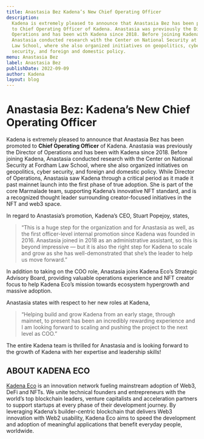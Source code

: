 ```yaml
---
title: Anastasia Bez Kadena’s New Chief Operating Officer
description:
  Kadena is extremely pleased to announce that Anastasia Bez has been promoted
  to Chief Operating Officer of Kadena. Anastasia was previously the Director of
  Operations and has been with Kadena since 2018. Before joining Kadena,
  Anastasia conducted research with the Center on National Security at Fordham
  Law School, where she also organized initiatives on geopolitics, cyber
  security, and foreign and domestic policy.
menu: Anastasia Bez
label: Anastasia Bez
publishDate: 2022-09-09
author: Kadena
layout: blog
---
```


# Anastasia Bez: Kadena’s New Chief Operating Officer

Kadena is extremely pleased to announce that Anastasia Bez has been promoted to
**Chief Operating Officer** of Kadena. Anastasia was previously the Director of
Operations and has been with Kadena since 2018. Before joining Kadena, Anastasia
conducted research with the Center on National Security at Fordham Law School,
where she also organized initiatives on geopolitics, cyber security, and foreign
and domestic policy. While Director of Operations, Anastasia saw Kadena through
a critical period as it made it past mainnet launch into the first phase of true
adoption. She is part of the core Marmalade team, supporting Kadena’s innovative
NFT standard, and is a recognized thought leader surrounding creator-focused
initiatives in the NFT and web3 space.

In regard to Anastasia’s promotion, Kadena’s CEO, Stuart Popejoy, states,

> “This is a huge step for the organization and for Anastasia as well, as the
> first officer-level internal promotion since Kadena was founded in 2016.
> Anastasia joined in 2018 as an administrative assistant, so this is beyond
> impressive — but it is also the right step for Kadena to scale and grow as she
> has well-demonstrated that she’s the leader to help us move forward.”

In addition to taking on the COO role, Anastasia joins Kadena Eco’s Strategic
Advisory Board, providing valuable operations experience and NFT creator focus
to help Kadena Eco’s mission towards ecosystem hypergrowth and massive adoption.

Anastasia states with respect to her new roles at Kadena,

> “Helping build and grow Kadena from an early stage, through mainnet, to
> present has been an incredibly rewarding experience and I am looking forward
> to scaling and pushing the project to the next level as COO.”

The entire Kadena team is thrilled for Anastasia and is looking forward to the
growth of Kadena with her expertise and leadership skills!

## ABOUT KADENA ECO

[Kadena Eco](./kadena-eco-grants-2022-04-21) is an innovation network fueling
mainstream adoption of Web3, DeFi and NFTs. We unite technical founders and
entrepreneurs with the world’s top blockchain leaders, venture capitalists and
acceleration partners to support startups at every phase of their development
journey. By leveraging Kadena’s builder-centric blockchain that delivers Web3
innovation with Web2 usability, Kadena Eco aims to speed the development and
adoption of meaningful applications that benefit everyday people, worldwide.
